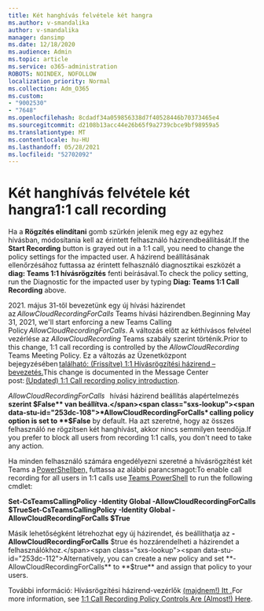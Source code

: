 ```yaml
---
title: Két hanghívás felvétele két hangra
ms.author: v-smandalika
author: v-smandalika
manager: dansimp
ms.date: 12/18/2020
ms.audience: Admin
ms.topic: article
ms.service: o365-administration
ROBOTS: NOINDEX, NOFOLLOW
localization_priority: Normal
ms.collection: Adm_O365
ms.custom:
- "9002530"
- "7648"
ms.openlocfilehash: 8cdadf34a059856338d7f40528446b70373465e4
ms.sourcegitcommit: d2108b13acc44e26b65f9a2739cbce9bf98959a5
ms.translationtype: MT
ms.contentlocale: hu-HU
ms.lasthandoff: 05/28/2021
ms.locfileid: "52702092"
---
```

# <a name="11-call-recording"></a><span data-ttu-id="253dc-102">Két hanghívás felvétele két hangra</span><span class="sxs-lookup"><span data-stu-id="253dc-102">1:1 call recording</span></span>

<span data-ttu-id="253dc-103">Ha a **Rögzítés elindítani** gomb szürkén jelenik meg egy az egyhez hívásban, módosítania kell az érintett felhasználó házirendbeállítását.</span><span class="sxs-lookup"><span data-stu-id="253dc-103">If the **Start Recording** button is grayed out in a 1:1 call, you need to change the policy settings for the impacted user.</span></span> <span data-ttu-id="253dc-104">A házirend beállításának ellenőrzésához futtassa az érintett felhasználó diagnosztikai eszközét a **diag: Teams 1:1 hívásrögzítés** fenti beírásával.</span><span class="sxs-lookup"><span data-stu-id="253dc-104">To check the policy setting, run the Diagnostic for the impacted user by typing **Diag: Teams 1:1 Call Recording** above.</span></span>     

<span data-ttu-id="253dc-105">2021. május 31-től bevezetünk egy új hívási házirendet az *AllowCloudRecordingForCalls* Teams hívási házirendben.</span><span class="sxs-lookup"><span data-stu-id="253dc-105">Beginning May 31, 2021, we'll start enforcing a new Teams Calling Policy *AllowCloudRecordingForCalls*.</span></span> <span data-ttu-id="253dc-106">A változás előtt az kéthívásos felvétel vezérlése az *AllowCloudRecording* Teams szabály szerint történik.</span><span class="sxs-lookup"><span data-stu-id="253dc-106">Prior to this change, 1:1 call recording is controlled by the *AllowCloudRecording* Teams Meeting Policy.</span></span> <span data-ttu-id="253dc-107">Ez a változás az Üzenetközpont bejegyzésében [található: (Frissítve) 1:1 Hívásrögzítési házirend – bevezetés.](https://portal.microsoft.com/Adminportal/Home?ref=MessageCenter/:/messages/MC238796)</span><span class="sxs-lookup"><span data-stu-id="253dc-107">This change is documented in the Message Center post: [(Updated) 1:1 Call recording policy introduction](https://portal.microsoft.com/Adminportal/Home?ref=MessageCenter/:/messages/MC238796).</span></span>  

<span data-ttu-id="253dc-108">*AllowCloudRecordingForCalls*   hívási házirend beállítás alapértelmezés **szerint $False** van beállítva.</span><span class="sxs-lookup"><span data-stu-id="253dc-108">*AllowCloudRecordingForCalls* calling policy option is set to **$False** by default.</span></span> <span data-ttu-id="253dc-109">Ha azt szeretné, hogy az összes felhasználó ne rögzítsen két hanghívást, akkor nincs semmilyen teendőja.</span><span class="sxs-lookup"><span data-stu-id="253dc-109">If you prefer to block all users from recording 1:1 calls, you don't need to take any action.</span></span>  

<span data-ttu-id="253dc-110">Ha minden felhasználó számára engedélyezni szeretné a hívásrögzítést két Teams a [PowerShellben,](/microsoftteams/teams-powershell-install) futtassa az alábbi parancsmagot:</span><span class="sxs-lookup"><span data-stu-id="253dc-110">To enable call recording for all users in 1:1 calls use [Teams PowerShell](/microsoftteams/teams-powershell-install) to run the following cmdlet:</span></span> 

<span data-ttu-id="253dc-111">**Set-CsTeamsCallingPolicy -Identity Global -AllowCloudRecordingForCalls $True**</span><span class="sxs-lookup"><span data-stu-id="253dc-111">**Set-CsTeamsCallingPolicy -Identity Global -AllowCloudRecordingForCalls $True**</span></span> 

<span data-ttu-id="253dc-112">Másik lehetőségként létrehozhat egy új házirendet, és beállíthatja az  **-AllowCloudRecordingForCalls** $true és hozzárendelheti a házirendet a felhasználókhoz.</span><span class="sxs-lookup"><span data-stu-id="253dc-112">Alternatively, you can create a new policy and set **-AllowCloudRecordingForCalls** to **$true** and assign that policy to your users.</span></span> 

<span data-ttu-id="253dc-113">További információ: Hívásrögzítési házirend-vezérlők [(majdnem!) Itt .](https://techcommunity.microsoft.com/t5/microsoft-teams-support/1-1-call-recording-policy-controls-are-almost-here/ba-p/2217668)</span><span class="sxs-lookup"><span data-stu-id="253dc-113">For more information, see [1:1 Call Recording Policy Controls Are (Almost!) Here](https://techcommunity.microsoft.com/t5/microsoft-teams-support/1-1-call-recording-policy-controls-are-almost-here/ba-p/2217668).</span></span>
